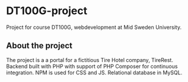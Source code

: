 # DT100G-project
Project for course DT100G, webdevelopment at Mid Sweden University.

## About the project
The project is a a portal for a fictitious Tire Hotel company, TireRest. Backend built with PHP with support of PHP Composer for continuous integration. NPM is used for CSS and JS. Relational database in MySQL.

